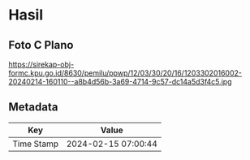 # Hasil

## Foto C Plano

https://sirekap-obj-formc.kpu.go.id/8630/pemilu/ppwp/12/03/30/20/16/1203302016002-20240214-160110--a8b4d56b-3a69-4714-9c57-dc14a5d3f4c5.jpg


## Metadata

| Key        | Value               |
| ---------- | ------------------- |
| Time Stamp | 2024-02-15 07:00:44 |



